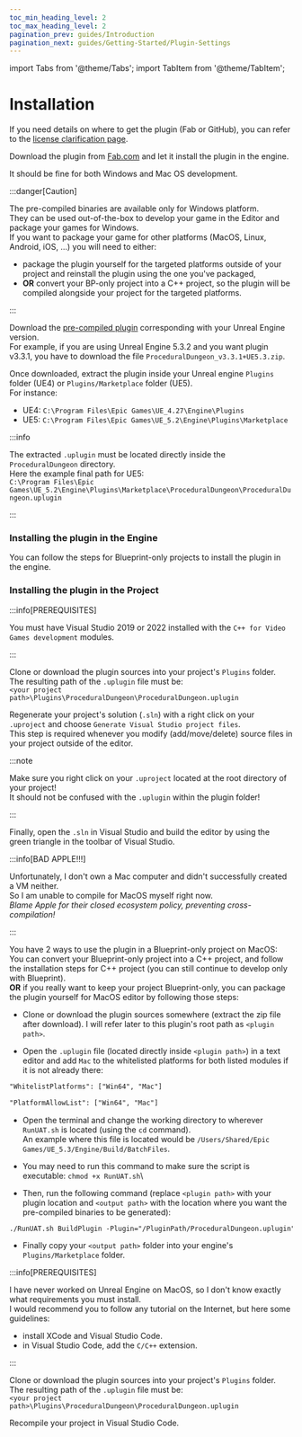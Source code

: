 ```yaml
---
toc_min_heading_level: 2
toc_max_heading_level: 2
pagination_prev: guides/Introduction
pagination_next: guides/Getting-Started/Plugin-Settings
---
```


<!-- markdownlint-disable MD041 -->

import Tabs from '@theme/Tabs';
import TabItem from '@theme/TabItem';

<!-- markdownlint-enable MD041 -->

# Installation

If you need details on where to get the plugin (Fab or GitHub), you can refer to the [license clarification page](../Copyrights-and-Licenses.md).

<!-- [BEGIN TABS] Fab | GitHub --> <Tabs groupId="source" queryString>
<!-- [BEGIN TAB ITEM] Fab --> <TabItem value="fab" label="Fab" default>

Download the plugin from [Fab.com](https://fab.com/listings/62cbdceb-ae3c-4fe4-adac-39d751a15df9) and let it install the plugin in the engine.

It should be fine for both Windows and Mac OS development.

<!-- [END TAB ITEM] Fab --> </TabItem>
<!-- [BEGIN TAB ITEM] GitHub --> <TabItem value="github" label="GitHub">

<!-- [BEGIN TABS] Windows | MacOS --> <Tabs groupId="os" queryString>
<!-- [BEGIN TAB ITEM] Windows --> <TabItem value="windows" label="Windows" default>

<!-- [BEGIN TABS] Blueprint | C++ --> <Tabs groupId="lang" queryString>
<!-- [BEGIN TAB ITEM] Blueprint --> <TabItem value="bp" label="BP-only Project" default>

:::danger[Caution]

The pre-compiled binaries are available only for Windows platform.\
They can be used out-of-the-box to develop your game in the Editor and package your games for Windows.\
If you want to package your game for other platforms (MacOS, Linux, Android, iOS, ...) you will need to either:

- package the plugin yourself for the targeted platforms outside of your project and reinstall the plugin using the one you've packaged,
- **OR** convert your BP-only project into a C++ project, so the plugin will be compiled alongside your project for the targeted platforms.

:::

Download the [pre-compiled plugin](https://github.com/BenPyton/ProceduralDungeon/releases/latest) corresponding with your Unreal Engine version.\
For example, if you are using Unreal Engine 5.3.2 and you want plugin v3.3.1, you have to download the file `ProceduralDungeon_v3.3.1+UE5.3.zip`.

Once downloaded, extract the plugin inside your Unreal engine `Plugins` folder (UE4) or `Plugins/Marketplace` folder (UE5).\
For instance:

- UE4: `C:\Program Files\Epic Games\UE_4.27\Engine\Plugins`
- UE5: `C:\Program Files\Epic Games\UE_5.2\Engine\Plugins\Marketplace`

:::info

The extracted `.uplugin` must be located directly inside the `ProceduralDungeon` directory.\
Here the example final path for UE5:\
`C:\Program Files\Epic Games\UE_5.2\Engine\Plugins\Marketplace\ProceduralDungeon\ProceduralDungeon.uplugin`

:::

<!-- [END TAB ITEM] Blueprint --> </TabItem>
<!-- [BEGIN TAB ITEM] C++ --> <TabItem value="cpp" label="C++ Project">

### Installing the plugin in the Engine

You can follow the steps for Blueprint-only projects to install the plugin in the engine.

### Installing the plugin in the Project

:::info[PREREQUISITES]

You must have Visual Studio 2019 or 2022 installed with the `C++ for Video Games development` modules.

:::

Clone or download the plugin sources into your project's `Plugins` folder.\
The resulting path of the `.uplugin` file must be:\
`<your project path>\Plugins\ProceduralDungeon\ProceduralDungeon.uplugin`

Regenerate your project's solution (`.sln`) with a right click on your `.uproject` and choose `Generate Visual Studio project files`.\
This step is required whenever you modify (add/move/delete) source files in your project outside of the editor.

:::note

Make sure you right click on your `.uproject` located at the root directory of your project!\
It should not be confused with the `.uplugin` within the plugin folder!

:::

Finally, open the `.sln` in Visual Studio and build the editor by using the green triangle in the toolbar of Visual Studio.

<!-- [END TAB ITEM] C++ --> </TabItem>
<!-- [END TABS] Blueprint | C++ --> </Tabs>

<!-- [END TAB ITEM] Windows --> </TabItem>
<!-- [BEGIN TAB ITEM] MacOS --> <TabItem value="macos" label="MacOS">

<!-- [BEGIN TABS] Blueprint | C++ --> <Tabs groupId="lang" queryString>
<!-- [BEGIN TAB ITEM] Blueprint --> <TabItem value="bp" label="BP-only Project" default>

:::info[BAD APPLE!!!]

Unfortunately, I don't own a Mac computer and didn't successfully created a VM neither.\
So I am unable to compile for MacOS myself right now.\
*Blame Apple for their closed ecosystem policy, preventing cross-compilation!*

:::

You have 2 ways to use the plugin in a Blueprint-only project on MacOS:\
You can convert your Blueprint-only project into a C++ project, and follow the installation steps for C++ project (you can still continue to develop only with Blueprint).\
**OR** if you really want to keep your project Blueprint-only, you can package the plugin yourself for MacOS editor by following those steps:

- Clone or download the plugin sources somewhere (extract the zip file after download). I will refer later to this plugin's root path as `<plugin path>`.

- Open the `.uplugin` file (located directly inside `<plugin path>`) in a text editor and add `Mac` to the whitelisted platforms for both listed modules if it is not already there:

<!-- [BEGIN TABS] UE4 | UE5 --> <Tabs groupId="ue-version" queryString>
<!-- [BEGIN TAB ITEM] UE4 --> <TabItem value="ue4" label="UE4">

```txt
"WhitelistPlatforms": ["Win64", "Mac"]
```

<!-- [END TAB ITEM] UE4 --> </TabItem>
<!-- [BEGIN TAB ITEM] UE5 --> <TabItem value="ue5" label="UE5" default>

```txt
"PlatformAllowList": ["Win64", "Mac"]
```

<!-- [END TAB ITEM] UE5 --> </TabItem>
<!-- [END TABS] UE4 | UE5 --> </Tabs>

- Open the terminal and change the working directory to wherever `RunUAT.sh` is located (using the `cd` command).\
An example where this file is located would be `/Users/Shared/Epic Games/UE_5.3/Engine/Build/BatchFiles`.

- You may need to run this command to make sure the script is executable: `chmod +x RunUAT.sh`\

- Then, run the following command (replace `<plugin path>` with your plugin location and `<output path>` with the location where you want the pre-compiled binaries to be generated):

```txt
./RunUAT.sh BuildPlugin -Plugin="/PluginPath/ProceduralDungeon.uplugin" -Package="/OutputPath" -Rocket -TargetPlatforms=Mac
```

- Finally copy your `<output path>` folder into your engine's `Plugins/Marketplace` folder.

<!-- [END TAB ITEM] Blueprint --> </TabItem>
<!-- [BEGIN TAB ITEM] C++ --> <TabItem value="cpp" label="C++ Project">

:::info[PREREQUISITES]

I have never worked on Unreal Engine on MacOS, so I don't know exactly what requirements you must install.\
I would recommend you to follow any tutorial on the Internet, but here some guidelines:

- install XCode and Visual Studio Code.
- in Visual Studio Code, add the `C/C++` extension.

:::

Clone or download the plugin sources into your project's `Plugins` folder.\
The resulting path of the `.uplugin` file must be:\
`<your project path>\Plugins\ProceduralDungeon\ProceduralDungeon.uplugin`

Recompile your project in Visual Studio Code.

<!-- [END TAB ITEM] C++ --> </TabItem>
<!-- [END TABS] Blueprint | C++ --> </Tabs>

<!-- [END TAB ITEM] MacOS --> </TabItem>
<!-- [END TABS] Windows | MacOS --> </Tabs>

<!-- [END TAB ITEM] GitHub --> </TabItem>
<!-- [END TABS] Fab | GitHub --> </Tabs>
